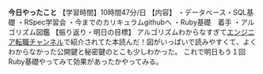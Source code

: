 **今日やったこと**
【学習時間】10時間47分/日
【内容】
・データベース・SQL基礎
・RSpec学習会
・今までのカリキュラムgithubへ
・Ruby基礎　着手
・アルゴリズム図鑑
【振り返り・明日の目標】
アルゴリズムわからなすぎて[エンジニア転職チャンネル](https://youtu.be/K69-m5dpnTQ)で紹介されてた本読んだ！図がいっぱいで読みやすくて、よくわからなかった公開鍵と秘密鍵のとこも少しわかった。
これで明日もう１回Ruby基礎やってみて効果があったかやってみる。